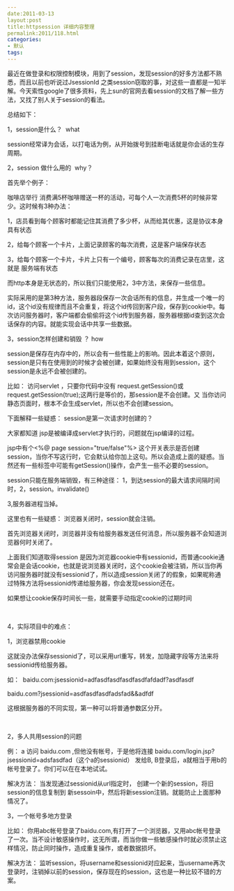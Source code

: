 ```yaml
---
date:2011-03-13
layout:post
title:httpsession 详细内容整理
permalink:2011/118.html
categories:
- 默认
tags:
---
```



最近在做登录和权限控制模块，用到了session，发现session的好多方法都不熟悉，而且以前也听说过JsessionId 之类session窃取的事，对这些一直都是一知半解。今天索性google了很多资料，先上sun的官网去看session的文档了解一些方法，又找了别人关于session的看法。

总结如下：

1，session是什么？  what

session经常译为会话，以打电话为例，从开始拨号到挂断电话就是你会话的生存周期。

2，session 做什么用的  why？

首先举个例子：

咖啡店举行 消费满5杯咖啡赠送一杯的活动，可每个人一次消费5杯的时候非常少。这时候有3种办法：

1，店员看到每个顾客时都能记住其消费了多少杯，从而给其优惠，这是协议本身具有状态

2，给每个顾客一个卡片，上面记录顾客的每次消费，这是客户端保存状态

3，给每个顾客一个卡片，卡片上只有一个编号，顾客每次的消费记录在店里，这就是 服务端有状态

而http本身是无状态的，所以我们只能使用2，3中方法，来保存一些信息。

实际采用的是第3种方法，服务器段保存一次会话所有的信息，并生成一个唯一的id，这个id没有规律而且不会重复，将这个id传回到客户段，保存到cookie中。每次访问服务器时，客户端都会偷偷将这个id传到服务器，服务器根据id查到这次会话保存的内容。就能实现会话中共享一些数据。

3，session怎样创建和销毁 ？ how

session是保存在内存中的，所以会有一些性能上的影响。因此本着这个原则，session是只有在使用到的时候才会被创建，如果始终没有用到session，这个session是永远不会被创建的。

比如： 访问servlet ，只要你代码中没有 request.getSession()或request.getSession(true);这两行是等价的，那session是不会创建。又 当你访问静态页面时，根本不会生成servlet，所以也不会创建session。

下面解释一些疑惑： session是第一次请求时创建的？

大家都知道 jsp是被编译成servlet才执行的，问题就在jsp编译的过程。

jsp中有个&lt;%@ page session="true/false"%&gt; 这个开关表示是否创建session，当你不写这行时，它会默认给你加上这句。所以会造成上面的疑惑。当然还有一些标签中可能有getSession()操作，会产生一些不必要的session。

session只能在服务端销毁，有三种途径： 1，到达session的最大请求间隔时间时，2，session。invalidate()

3,服务器进程当掉。

这里也有一些疑惑： 浏览器关闭时，session就会注销。

首先浏览器关闭时，浏览器并没有给服务器发送任何消息，所以服务器不会知道浏览器何时关闭了。

上面我们知道取得session 是因为浏览器cookie中有sessionid，而普通cookie通常会是会话cookie，也就是说浏览器关闭时，这个cookie会被注销，所以当你再访问服务器时就没有sessionid了，所以造成session关闭了的假象，如果昵称通过特殊方法将sessionid传递给服务器，你会发现session还在。

如果想让cookie保存时间长一些，就需要手动指定cookie的过期时间

&nbsp;

4，实际项目中的难点：

1，浏览器禁用cookie

这就没办法保存sessionid了，可以采用url重写，转发，加隐藏字段等方法来将sessionid传给服务器。

如：  baidu.com:jsessionid=adfasdfasdfasdfasdfafdadf?asdfasdf

baidu.com?jsessionid=asdfasdfasdfadsfad&amp;&amp;adfdf

这根据服务器的不同实现，第一种可以将普通参数区分开。

&nbsp;

2，多人共用session的问题

例： a 访问 baidu.com ,但他没有帐号，于是他将连接 baidu.com/login.jsp?jsessionid=adsfasdfad（这个a的sessionid） 发给B, B登录后，a就相当于用b的帐号登录了。你们可以在在本地试试。

解决方法： 当发现通过sessionid从url指定时， 创建一个新的session，将旧session的信息复制到 新sessoin中，然后将新session注销。就能防止上面那种情况了。

3，一个帐号多地方登录

比如： 你用abc帐号登录了baidu.com,有打开了一个浏览器，又用abc帐号登录了一次。当不设计敏感操作时，这无所谓，而当你做一些敏感操作时就必须禁止这样情况，防止同时操作，造成重复操作，或者数据损坏。

解决方法： 监听session，将username和sessionid对应起来，当username再次登录时，注销掉以前的session，保存现在的session，这也是一种比较不错的方案。

&nbsp;